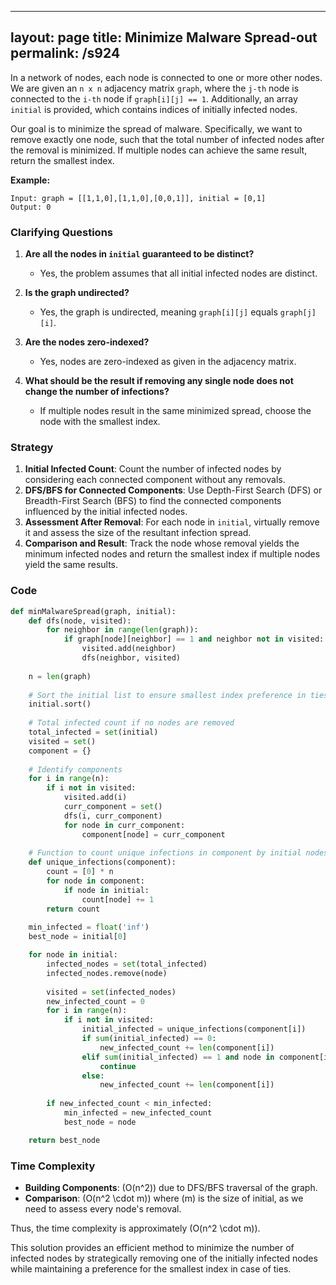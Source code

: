 
---
layout: page
title:  Minimize Malware Spread-out
permalink: /s924
---

In a network of nodes, each node is connected to one or more other nodes. We are given an `n x n` adjacency matrix `graph`, where the `j-th` node is connected to the `i-th` node if `graph[i][j] == 1`. Additionally, an array `initial` is provided, which contains indices of initially infected nodes.

Our goal is to minimize the spread of malware. Specifically, we want to remove exactly one node, such that the total number of infected nodes after the removal is minimized. If multiple nodes can achieve the same result, return the smallest index.

**Example:**

```plaintext
Input: graph = [[1,1,0],[1,1,0],[0,0,1]], initial = [0,1]
Output: 0
```

### Clarifying Questions

1. **Are all the nodes in `initial` guaranteed to be distinct?**
    - Yes, the problem assumes that all initial infected nodes are distinct.
    
2. **Is the graph undirected?**
    - Yes, the graph is undirected, meaning `graph[i][j]` equals `graph[j][i]`.

3. **Are the nodes zero-indexed?**
    - Yes, nodes are zero-indexed as given in the adjacency matrix.

4. **What should be the result if removing any single node does not change the number of infections?**
    - If multiple nodes result in the same minimized spread, choose the node with the smallest index.

### Strategy

1. **Initial Infected Count**: Count the number of infected nodes by considering each connected component without any removals.
2. **DFS/BFS for Connected Components**: Use Depth-First Search (DFS) or Breadth-First Search (BFS) to find the connected components influenced by the initial infected nodes.
3. **Assessment After Removal**: For each node in `initial`, virtually remove it and assess the size of the resultant infection spread.
4. **Comparison and Result**: Track the node whose removal yields the minimum infected nodes and return the smallest index if multiple nodes yield the same results.

### Code

```python
def minMalwareSpread(graph, initial):
    def dfs(node, visited):
        for neighbor in range(len(graph)):
            if graph[node][neighbor] == 1 and neighbor not in visited:
                visited.add(neighbor)
                dfs(neighbor, visited)
    
    n = len(graph)
    
    # Sort the initial list to ensure smallest index preference in ties
    initial.sort()
    
    # Total infected count if no nodes are removed
    total_infected = set(initial)
    visited = set()
    component = {}
    
    # Identify components
    for i in range(n):
        if i not in visited:
            visited.add(i)
            curr_component = set()
            dfs(i, curr_component)
            for node in curr_component:
                component[node] = curr_component
    
    # Function to count unique infections in component by initial nodes
    def unique_infections(component):
        count = [0] * n
        for node in component:
            if node in initial:
                count[node] += 1
        return count
    
    min_infected = float('inf')
    best_node = initial[0]

    for node in initial:
        infected_nodes = set(total_infected)
        infected_nodes.remove(node)
        
        visited = set(infected_nodes)
        new_infected_count = 0
        for i in range(n):
            if i not in visited:
                initial_infected = unique_infections(component[i])
                if sum(initial_infected) == 0:
                    new_infected_count += len(component[i])
                elif sum(initial_infected) == 1 and node in component[i]:
                    continue
                else:
                    new_infected_count += len(component[i])
        
        if new_infected_count < min_infected:
            min_infected = new_infected_count
            best_node = node

    return best_node
```

### Time Complexity

- **Building Components**: \(O(n^2)\) due to DFS/BFS traversal of the graph.
- **Comparison**: \(O(n^2 \cdot m)\) where \(m\) is the size of initial, as we need to assess every node's removal.

Thus, the time complexity is approximately \(O(n^2 \cdot m)\).

This solution provides an efficient method to minimize the number of infected nodes by strategically removing one of the initially infected nodes while maintaining a preference for the smallest index in case of ties.